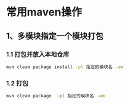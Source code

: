 # 常用maven操作

## 1、多模块指定一个模块打包

### 1.1 打包并放入本地仓库

```bash
mvn clean package install -pl 指定的模块名 -am
```

### 1.2 打包

```bash
mvn clean package  -pl 指定的模块名 -am
```

